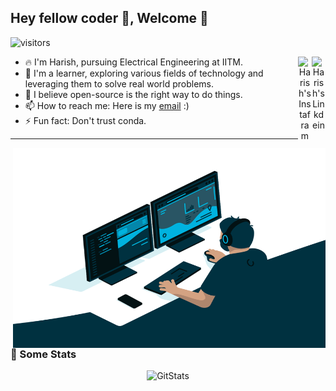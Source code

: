 ## Hey fellow coder 👋, Welcome 🙏
![visitors](https://visitor-badge.glitch.me/badge?page_id=https://github.com/HR-1-1)
<div align="center">
<a href="https://www.linkedin.com/in/harish-r-1458b81bb/" target="_blank" rel="nofollow">
  <img align="right" alt="Harish's Linkdein" width="22px" src="https://img.icons8.com/color/48/000000/linkedin-2--v2.png" />
</a>
<a href="https://www.instagram.com/thanith_thamizhan/" target="_blank" rel="nofollow">
  <img align="right" alt="Harish's Instafram" width="22px" src="https://img.icons8.com/color/48/000000/instagram-new--v2.png" />
</a>
</div>

- 🔥 I'm Harish, pursuing Electrical Engineering at IITM.
- 🔭 I'm a learner, exploring various fields of technology and leveraging them to solve real world problems.
- 🌱 I believe open-source is the right way to do things.
- 📫 How to reach me: Here is my [email](mailto:harishrajesh2002@gmail.com) :)
- ⚡  Fun fact: Don't trust conda.
***
<img align="right" alt="GIF" src="https://github.com/HR-1-1/HR-1-1/blob/main/code.gif?raw=true" width="500" height="320" />

### 🚀 Some Stats
<p align="center"> <img src="https://github-readme-stats.vercel.app/api?username=HR-1-1&show_icons=true&theme=gotham" alt="GitStats" />
